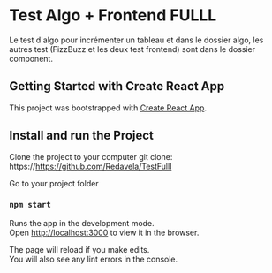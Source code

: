 # Test Algo + Frontend FULLL

Le test d'algo pour incrémenter un tableau et dans le dossier algo, les autres test (FizzBuzz et les deux test frontend) sont dans le dossier component.


## Getting Started with Create React App

This project was bootstrapped with [Create React App](https://github.com/facebook/create-react-app).

## Install and run the Project

Clone the project to your computer git clone:
 https://https://github.com/Redavela/TestFulll

Go to your project folder


### `npm start`

Runs the app in the development mode.\
Open [http://localhost:3000](http://localhost:3000) to view it in the browser.

The page will reload if you make edits.\
You will also see any lint errors in the console.


